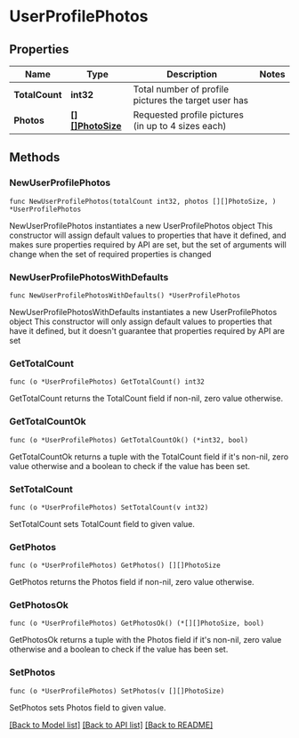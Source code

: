 # UserProfilePhotos

## Properties

Name | Type | Description | Notes
------------ | ------------- | ------------- | -------------
**TotalCount** | **int32** | Total number of profile pictures the target user has | 
**Photos** | [**[][]PhotoSize**]([]PhotoSize.md) | Requested profile pictures (in up to 4 sizes each) | 

## Methods

### NewUserProfilePhotos

`func NewUserProfilePhotos(totalCount int32, photos [][]PhotoSize, ) *UserProfilePhotos`

NewUserProfilePhotos instantiates a new UserProfilePhotos object
This constructor will assign default values to properties that have it defined,
and makes sure properties required by API are set, but the set of arguments
will change when the set of required properties is changed

### NewUserProfilePhotosWithDefaults

`func NewUserProfilePhotosWithDefaults() *UserProfilePhotos`

NewUserProfilePhotosWithDefaults instantiates a new UserProfilePhotos object
This constructor will only assign default values to properties that have it defined,
but it doesn't guarantee that properties required by API are set

### GetTotalCount

`func (o *UserProfilePhotos) GetTotalCount() int32`

GetTotalCount returns the TotalCount field if non-nil, zero value otherwise.

### GetTotalCountOk

`func (o *UserProfilePhotos) GetTotalCountOk() (*int32, bool)`

GetTotalCountOk returns a tuple with the TotalCount field if it's non-nil, zero value otherwise
and a boolean to check if the value has been set.

### SetTotalCount

`func (o *UserProfilePhotos) SetTotalCount(v int32)`

SetTotalCount sets TotalCount field to given value.


### GetPhotos

`func (o *UserProfilePhotos) GetPhotos() [][]PhotoSize`

GetPhotos returns the Photos field if non-nil, zero value otherwise.

### GetPhotosOk

`func (o *UserProfilePhotos) GetPhotosOk() (*[][]PhotoSize, bool)`

GetPhotosOk returns a tuple with the Photos field if it's non-nil, zero value otherwise
and a boolean to check if the value has been set.

### SetPhotos

`func (o *UserProfilePhotos) SetPhotos(v [][]PhotoSize)`

SetPhotos sets Photos field to given value.



[[Back to Model list]](../README.md#documentation-for-models) [[Back to API list]](../README.md#documentation-for-api-endpoints) [[Back to README]](../README.md)


